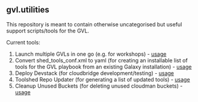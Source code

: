 ## gvl.utilities

This repository is meant to contain otherwise uncategorised but useful
support scripts/tools for the GVL.

Current tools:

1. Launch multiple GVLs in one go (e.g. for workshops) - [usage](launch_multiple_gvls/README.md)
2. Convert shed_tools_conf.xml to yaml (for creating an installable list of tools for the GVL playbook from an existing Galaxy installation) - [usage](convert_shed_tools_to_yaml/README.md)
3. Deploy Devstack (for cloudbridge development/testing) - [usage](deploy_devstack/README.md)
4. Toolshed Repo Updater (for generating a list of updated tools) - [usage](toolshed_repo_updater/README.md)
5. Cleanup Unused Buckets (for deleting unused cloudman buckets) - [usage](cleanup_unused_buckets/README.md)
